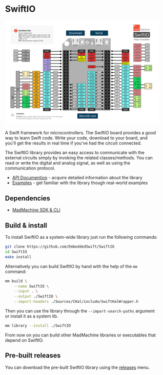 # SwiftIO

![SwiftIO Board](https://github.com/EmbeddedSwift/SwiftIO/blob/main/Assets/SwiftIO-Board.png?raw=true)

A Swift framework for microcontrollers. The SwiftIO board provides a good way to learn Swift code. Write your code, download to your board, and you'll get the results in real time if you've had the circuit connected.

The SwiftIO library provides an easy access to communicate with the external circuits simply by invoking the related classes/methods. You can read or write the digital and analog signal, as well as using the communication protocol.

* [API Documention](https://madmachineio.github.io/SwiftIO/) - acquire detailed information about the library
* [Examples](https://github.com/EmbeddedSwift/MadMachineExamples) - get familiar with the library though real-world examples


## Dependencies 

- [MadMachine SDK & CLI](https://github.com/EmbeddedSwift/MadMachine)

## Build & install

To install SwiftIO as a system-wide library just run the following commands:

```sh
git clone https://github.com/EmbeddedSwift/SwiftIO
cd SwiftIO
make install
```

Alternatively you can build SwiftIO by hand with the help of the `mm` command:

```sh
mm build \
    --name SwiftIO \
    --input . \
    --output ./SwiftIO \
    --import-headers ./Sources/CHal/include/SwiftHalWrapper.h
```

Then you can use the library through the `--import-search-paths` argument or install it as a system lib.

```sh
mm library --install ./SwiftIO
```

From now on you can build other MadMachine libraries or executables that depend on SwiftIO.


## Pre-built releases

You can download the pre-built SwiftIO library using the [releases](https://github.com/EmbeddedSwift/SwiftIO/releases) menu. 

